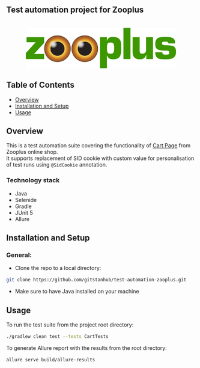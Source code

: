 ## Test automation project for Zooplus

<p align="center">
<br>
  <img src="media/zooplus_logo.png" alt="spotify-logo" width="400">
</p>

## Table of Contents
- [Overview](#overview)
- [Installation and Setup](#installation-and-setup)
- [Usage](#usage)

## Overview
This is a test automation suite covering the functionality of [Cart Page](https://www.zooplus.com/checkout/cart) from Zooplus online shop.  
It supports replacement of SID cookie with custom value for personalisation of test runs using `@SidCookie` annotation.

### Technology stack
* Java
* Selenide
* Gradle
* JUnit 5
* Allure

## Installation and Setup

### General:
* Clone the repo to a local directory: <br>
```zsh
git clone https://github.com/gitstanhub/test-automation-zooplus.git
```

* Make sure to have Java installed on your machine

## Usage
To run the test suite from the project root directory:
```zsh
./gradlew clean test --tests CartTests
```

To generate Allure report with the results from the root directory:
```zsh
allure serve build/allure-results
```
